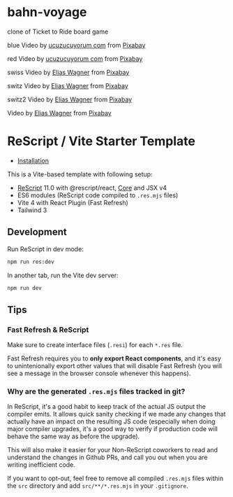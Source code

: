 # bahn-voyage

clone of Ticket to Ride board game

blue
Video by <a href="https://pixabay.com/users/ucuzucuyorum-29249914/?utm_source=link-attribution&utm_medium=referral&utm_campaign=video&utm_content=132140">ucuzucuyorum com</a> from <a href="https://pixabay.com//?utm_source=link-attribution&utm_medium=referral&utm_campaign=video&utm_content=132140">Pixabay</a>

red
Video by <a href="https://pixabay.com/users/ucuzucuyorum-29249914/?utm_source=link-attribution&utm_medium=referral&utm_campaign=video&utm_content=132973">ucuzucuyorum com</a> from <a href="https://pixabay.com//?utm_source=link-attribution&utm_medium=referral&utm_campaign=video&utm_content=132973">Pixabay</a>

swiss
Video by <a href="https://pixabay.com/users/eliasw98-15241105/?utm_source=link-attribution&utm_medium=referral&utm_campaign=video&utm_content=118196">Elias Wagner</a> from <a href="https://pixabay.com//?utm_source=link-attribution&utm_medium=referral&utm_campaign=video&utm_content=118196">Pixabay</a>

switz
Video by <a href="https://pixabay.com/users/eliasw98-15241105/?utm_source=link-attribution&utm_medium=referral&utm_campaign=video&utm_content=118198">Elias Wagner</a> from <a href="https://pixabay.com//?utm_source=link-attribution&utm_medium=referral&utm_campaign=video&utm_content=118198">Pixabay</a>

switz2
Video by <a href="https://pixabay.com/users/eliasw98-15241105/?utm_source=link-attribution&utm_medium=referral&utm_campaign=video&utm_content=118197">Elias Wagner</a> from <a href="https://pixabay.com//?utm_source=link-attribution&utm_medium=referral&utm_campaign=video&utm_content=118197">Pixabay</a>

Video by <a href="https://pixabay.com/users/eliasw98-15241105/?utm_source=link-attribution&utm_medium=referral&utm_campaign=video&utm_content=118194">Elias Wagner</a> from <a href="https://pixabay.com//?utm_source=link-attribution&utm_medium=referral&utm_campaign=video&utm_content=118194">Pixabay</a>

# ReScript / Vite Starter Template

- [Installation](../../README.md)

This is a Vite-based template with following setup:

- [ReScript](https://rescript-lang.org) 11.0 with @rescript/react, [Core](https://github.com/rescript-association/rescript-core) and JSX v4
- ES6 modules (ReScript code compiled to `.res.mjs` files)
- Vite 4 with React Plugin (Fast Refresh)
- Tailwind 3

## Development

Run ReScript in dev mode:

```sh
npm run res:dev
```

In another tab, run the Vite dev server:

```sh
npm run dev
```

## Tips

### Fast Refresh & ReScript

Make sure to create interface files (`.resi`) for each `*.res` file.

Fast Refresh requires you to **only export React components**, and it's easy to unintenionally export other values that will disable Fast Refresh (you will see a message in the browser console whenever this happens).

### Why are the generated `.res.mjs` files tracked in git?

In ReScript, it's a good habit to keep track of the actual JS output the compiler emits. It allows quick sanity checking if we made any changes that actually have an impact on the resulting JS code (especially when doing major compiler upgrades, it's a good way to verify if production code will behave the same way as before the upgrade).

This will also make it easier for your Non-ReScript coworkers to read and understand the changes in Github PRs, and call you out when you are writing inefficient code.

If you want to opt-out, feel free to remove all compiled `.res.mjs` files within the `src` directory and add `src/**/*.res.mjs` in your `.gitignore`.
